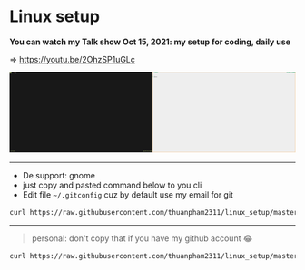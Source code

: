 # Linux setup

**You can watch my Talk show Oct 15, 2021: my setup for coding, daily use**

⇒ <https://youtu.be/2OhzSP1uGLc>

<img src="./img/dotfiles.gif" width="50%" height="50%"><img src="./img/light.gif" width="50%" height="50%">

---

- De support: gnome
- just copy and pasted command below to you cli
- Edit file `~/.gitconfig` cuz by default use my email for git

```bash
curl https://raw.githubusercontent.com/thuanpham2311/linux_setup/master/install.sh --output install.sh ; chmod +x ./install.sh ; ./install.sh
```

---

> personal: don't copy that if you have my github account 😂

```bash
curl https://raw.githubusercontent.com/thuanpham2311/linux_setup/master/install_personal.sh --output install_personal.sh ; chmod +x ./install_personal.sh ; ./install_personal.sh
```
